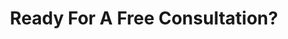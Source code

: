 ---
title : "Ready For A Free Consultation?"
headless: true
bg_image : "images/backgrounds/need-service.jpg"
button:
  enable : true
  label : "SAY HELLO!"
  link : "#contact"


# custom style
custom_class: "" 
custom_attributes: "" 
custom_css: ""
---